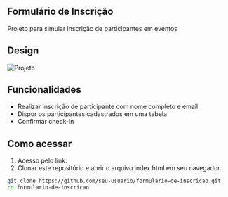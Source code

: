 ## Formulário de Inscrição

Projeto para simular inscrição de participantes em eventos

## Design

![Projeto](https://github.com/beatrizac03/subscriptionform/assets/134962161/162cebc2-9d9b-45e1-b0e3-8f409d0e3ee9)


## Funcionalidades
- Realizar inscrição de participante com nome completo e email
- Dispor os participantes cadastrados em uma tabela
- Confirmar check-in

## Como acessar
1. Acesso pelo link: 
2. Clonar este repositório e abrir o arquivo index.html em seu navegador.

```bash
git clone https://github.com/seu-usuario/formulario-de-inscricao.git
cd formulario-de-inscricao

